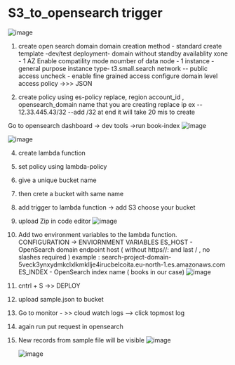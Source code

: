 # S3_to_opensearch trigger
![image](https://github.com/user-attachments/assets/21eb5fea-8b4b-41ba-8aa0-37819eb3ccc5)

1. create open search domain
   domain creation method - standard create
   template  -dev/test
   deployment- domain without standby
   availablity xone -  1 AZ
   Enable compatility mode
   noumber of data node -  1
   instance - general purpose
   instance type-  t3.small.search
   network -- public access
   uncheck - enable fine grained access
   configure domain level access policy ->>> JSON
   
3. create policy using es-policy
    replace, region account_id , opensearch_domain name that you are creating
    replace ip ex -- 12.33.445.43/32 --add /32 at end
it will take 20 mis to create

Go to opensearch dashboard -> dev tools ->run book-index
![image](https://github.com/user-attachments/assets/3f0740f3-eb2e-4384-8621-9faca9f81c48)

![image](https://github.com/user-attachments/assets/55135fca-711d-4559-adde-e21825ed3de7)


4. create lambda function
5. set policy using lambda-policy
6. give a unique bucket name
7. then crete a bucket with same name
8. add trigger to lambda function -> add S3 choose your bucket
9. upload Zip in code editor
    ![image](https://github.com/user-attachments/assets/6b05c4dd-4a0d-4767-baf1-c4ce8412c762)

11. Add two environment variables to the lambda function.
      CONFIGURATION -> ENVIORNMENT VARIABLES
      ES_HOST - OpenSearch domain endpoint host ( without https//: and last / , no slashes required ) example :  search-project-domain-5veck3ynxydmkclxlkmkllje4irucbelcoita.eu-north-1.es.amazonaws.com
      ES_INDEX - OpenSearch index name  ( books in our case)
    ![image](https://github.com/user-attachments/assets/f2797d64-d705-4b95-8f9b-3dcc67650501)

12. cntrl + S ->> DEPLOY
13. upload sample.json to bucket
14. Go to monitor - >> cloud watch logs --> click topmost log
15. again run put request in opensearch
16. New records from sample file will be visible
    ![image](https://github.com/user-attachments/assets/6aeaa20d-0752-43df-bd36-129e1b72834c)

    ![image](https://github.com/user-attachments/assets/e41a3ef1-d0f6-4ed8-9956-3304469e159d)


   
   
   
   
